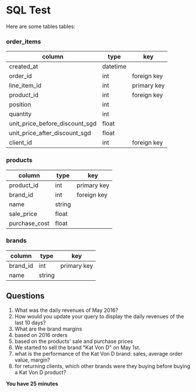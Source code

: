 # SQL Test

Here are some tables tables:


### order_items

column | type | key
--- | --- | ---
created_at | datetime |
order_id | int | foreign key
line_item_id | int | primary key
product_id | int | foreign key
position | int |
quantity | int |
unit_price_before_discount_sgd | float |
unit_price_after_discount_sgd | float |
client_id | int | foreign key


### products

column | type | key
--- | --- | ---
product_id | int | primary key
brand_id | int | foreign key
name | string | |
sale_price | float |
purchase_cost | float |


### brands

column | type | key
--- | --- | ---
brand_id | int | primary key
name | string |

## Questions

1. What was the daily revenues of May 2016?
2. How would you update your query to display the daily revenues of the last 10 days?
3. What are the brand margins
  1. based on 2016 orders
  2. based on the products' sale and purchase prices
4. We started to sell the brand "Kat Von D" on May 1st.
  1. what is the performance of the Kat Von D brand: sales, average order value, margin?
  2. for returning clients, which other brands were they buying before buying a Kat Von D product?

**You have 25 minutes**
